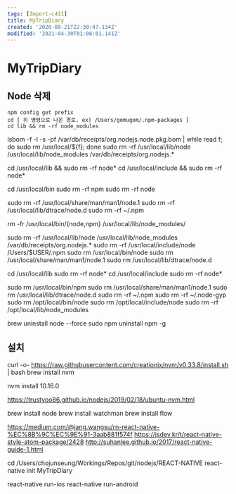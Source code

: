 ```yaml
---
tags: [Import-c411]
title: MyTripDiary
created: '2020-09-21T22:30:47.134Z'
modified: '2021-04-30T01:06:01.141Z'
---
```


# MyTripDiary

## Node 삭제

```
npm config get prefix
cd [ 위 명령으로 나온 경로. ex) /Users/gomugom/.npm-packages ]
cd lib && rm -rf node_modules
```

lsbom -f -l -s -pf /var/db/receipts/org.nodejs.node.pkg.bom | while read f; do  sudo rm /usr/local/${f}; done
sudo rm -rf /usr/local/lib/node /usr/local/lib/node_modules /var/db/receipts/org.nodejs.*

cd /usr/local/lib && sudo rm -rf node*
cd /usr/local/include && sudo rm -rf node*

cd /usr/local/bin
sudo rm -rf npm
sudo rm -rf node

sudo rm -rf /usr/local/share/man/man1/node.1
sudo rm -rf /usr/local/lib/dtrace/node.d
sudo rm -rf ~/.npm

rm -fr /usr/local/bin/{node,npm} /usr/local/lib/node_modules/

sudo rm -rf /usr/local/lib/node /usr/local/lib/node_modules /var/db/receipts/org.nodejs.*
sudo rm -rf /usr/local/include/node /Users/$USER/.npm
sudo rm /usr/local/bin/node
sudo rm /usr/local/share/man/man1/node.1
sudo rm /usr/local/lib/dtrace/node.d

cd /usr/local/lib
sudo rm -rf node*
cd /usr/local/include
sudo rm -rf node*

sudo rm /usr/local/bin/npm
sudo rm /usr/local/share/man/man1/node.1
sudo rm /usr/local/lib/dtrace/node.d
sudo rm -rf ~/.npm
sudo rm -rf ~/.node-gyp
sudo rm /opt/local/bin/node
sudo rm /opt/local/include/node
sudo rm -rf /opt/local/lib/node_modules

brew uninstall node --force
sudo npm uninstall npm -g

## 설치

curl -o- https://raw.githubusercontent.com/creationix/nvm/v0.33.8/install.sh | bash
brew install nvm

nvm install 10.16.0

<https://trustyoo86.github.io/nodejs/2019/02/18/ubuntu-nvm.html>

brew install node
brew install watchman
brew install flow

<https://medium.com/@jang.wangsu/rn-react-native-%EC%8B%9C%EC%9E%91-3aab881f574f>
<https://jsdev.kr/t/react-native-style-atom-package/2428>
<http://suhanlee.github.io/2017/react-native-guide-1.html>

cd /Users/chojunseung/Workings/Repos/git/nodejs/REACT-NATIVE
react-native init MyTripDiary

react-native run-ios
react-native run-android
